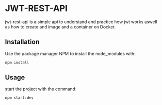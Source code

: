 # JWT-REST-API

jwt-rest-api is a simple api to understand and practice how jwt works
aswell as how to create and image and a container on Docker.

## Installation

Use the package manager NPM to install the node_modules with:
```bash
npm install
```

## Usage
start the project with the command:
```bash
npm start:dev
```